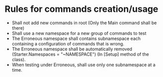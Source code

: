 Rules for commands creation/usage
=================================

- Shall not add new commands in root (Only the Main command shall be there)
- Shall use a new namespace for a new group of commands to test
- The Erroneous namespace shall contains subnamespace each containing a configuration of commands that is wrong.
- The Erroneous namespace shall be automatically removed (Starter.Namespaces = "~NAMESPACE") (In [Setup] method of the class).
- When testing under Erroneous, shall use only one subnamespace at a time.